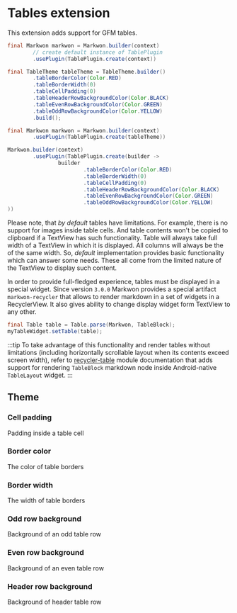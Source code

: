 # Tables extension

<MavenBadge :artifact="'ext-tables'" />

This extension adds support for GFM tables.

```java
final Markwon markwon = Markwon.builder(context)
        // create default instance of TablePlugin
        .usePlugin(TablePlugin.create(context))
```

```java
final TableTheme tableTheme = TableTheme.builder()
        .tableBorderColor(Color.RED)
        .tableBorderWidth(0)
        .tableCellPadding(0)
        .tableHeaderRowBackgroundColor(Color.BLACK)
        .tableEvenRowBackgroundColor(Color.GREEN)
        .tableOddRowBackgroundColor(Color.YELLOW)
        .build();

final Markwon markwon = Markwon.builder(context)
        .usePlugin(TablePlugin.create(tableTheme))
```

```java
Markwon.builder(context)
        .usePlugin(TablePlugin.create(builder ->
                builder
                        .tableBorderColor(Color.RED)
                        .tableBorderWidth(0)
                        .tableCellPadding(0)
                        .tableHeaderRowBackgroundColor(Color.BLACK)
                        .tableEvenRowBackgroundColor(Color.GREEN)
                        .tableOddRowBackgroundColor(Color.YELLOW)
))
```

Please note, that _by default_ tables have limitations. For example, there is no support
for images inside table cells. And table contents won't be copied to clipboard if a TextView
has such functionality. Table will always take full width of a TextView in which it is displayed.
All columns will always be the of the same width. So, _default_ implementation provides basic
functionality which can answer some needs. These all come from the limited nature of the TextView
to display such content.

In order to provide full-fledged experience, tables must be displayed in a special widget.
Since version `3.0.0` Markwon provides a special artifact `markwon-recycler` that allows
to render markdown in a set of widgets in a RecyclerView. It also gives ability to change
display widget form TextView to any other.

```java
final Table table = Table.parse(Markwon, TableBlock);
myTableWidget.setTable(table);
```

:::tip
To take advantage of this functionality and render tables without limitations (including
horizontally scrollable layout when its contents exceed screen width), refer to [recycler-table](/docs/v3/recycler-table)
module documentation that adds support for rendering `TableBlock` markdown node inside Android-native `TableLayout` widget.
:::

## Theme

### Cell padding

Padding inside a table cell

<ThemeProperty name="tableCellPadding" type="@Px int" defaults="0" />

### Border color

The color of table borders

<ThemeProperty name="tableBorderColor" type="@ColorInt int" defaults="(text color) with 75 (0-255) alpha" />

### Border width

The width of table borders

<ThemeProperty name="tableBorderWidth" type="@Px int" defaults="Stroke with of context TextPaint" />

### Odd row background

Background of an odd table row

<ThemeProperty name="tableOddRowBackgroundColor" type="@ColorInt int" defaults="(text color) with 22 (0-255) alpha" />

### Even row background <Badge text="1.1.1" />

Background of an even table row

<ThemeProperty name="tableEventRowBackgroundColor" type="@ColorInt int" defaults="0" />

### Header row background <Badge text="1.1.1" />

Background of header table row

<ThemeProperty name="tableHeaderRowBackgroundColor" type="@ColorInt int" defaults="0" />
